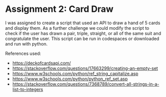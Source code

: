 # Assignment 2: Card Draw

I was assigned to create a script that used an API to draw a hand of 5 cards and display them.
As a further challenge we could modify the script to check if the user has drawn a pair, triple, straight, or all of the same suit and congratulate the user.
This script can be run in codespaces or downloaded and run with python.

References used:

- https://deckofcardsapi.com/
- https://stackoverflow.com/questions/17663299/creating-an-empty-set
- https://www.w3schools.com/python/ref_string_capitalize.asp
- https://www.w3schools.com/python/python_ref_set.asp
- https://stackoverflow.com/questions/7368789/convert-all-strings-in-a-list-to-integers